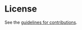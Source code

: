 # License

See the
[guidelines for contributions](https://github.com/RyanTheOptimist/httpbis-h3-websockets/blob/main/CONTRIBUTING.md).
